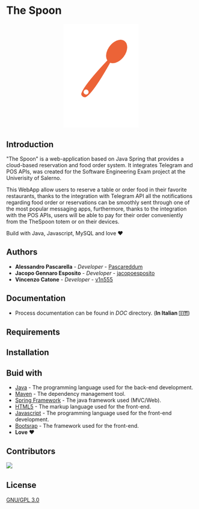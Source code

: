# The Spoon

<p align="center">
<img src="https://github.com/Pascareddum/TheSpoon/blob/master/Static/Image/logo_The_Spoon.png" width="200"/>
</p>

## Introduction 

"The Spoon" is a web-application based on Java Spring that provides a cloud-based reservation and food order system. It integrates Telegram and POS APIs, was created for the Software Engineering Exam project at the Univerisity of Salerno.

This WebApp allow users to reserve a table or order food in their favorite restaurants, thanks to the integration with Telegram API all the notifications regarding food order or reservations can be smoothly sent through one of the most popular messaging apps, furthermore, thanks to the integration with the POS APIs, users will be able to pay for their order conveniently from the TheSpoon totem or on their devices.

Build with Java, Javascript, MySQL and love :heart:

## Authors
* **Alessandro Pascarella** - *Developer* - [Pascareddum](https://github.com/Pascareddum)
* **Jacopo Gennaro Esposito** - *Developer* - [jacopoesposito](https://github.com/jacopoesposito)
* **Vincenzo Catone** - *Developer* - [v1n555](https://github.com/v1n55)

## Documentation

* Process documentation can be found in *DOC*  directory. (**In Italian :it:**)

## Requirements

## Installation

## Buid with 
* [Java](https://jdk.java.net/21/) - The programming language used for the back-end development.
* [Maven](https://maven.apache.org) - The dependency management tool.
* [Spring Framework](https://spring.io) - The java framework used (MVC/Web).
* [HTML5](https://en.wikipedia.org/wiki/HTML5) - The markup language used for the front-end. 
* [Javascript](https://ecma-international.org/publications-and-standards/standards/ecma-262/) - The programming language used for the front-end development.
* [Bootsrap](https://getbootstrap.com) - The framework used for the front-end.
* **Love** :heart:

## Contributors

<a href="https://github.com/pascareddum/TheSpoon/graphs/contributors">
  <img src="https://contrib.rocks/image?repo=pascareddum/TheSpoon" />
</a>

## License
[GNU/GPL 3.0](https://choosealicense.com/licenses/gpl-3.0/)
